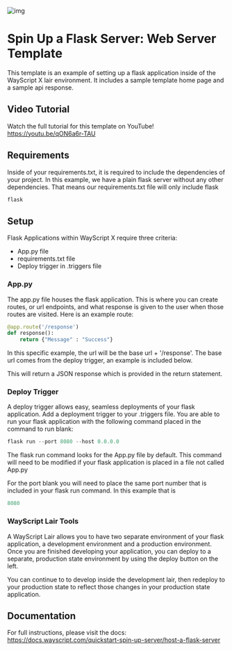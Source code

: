 ![img](https://i.ibb.co/Vgv9nf1/interface3.png)

# Spin Up a Flask Server: Web Server Template
This template is an example of setting up a flask application inside of the WayScript X lair environment. It includes a sample template home page and a sample api response.

## Video Tutorial
Watch the full tutorial for this template on YouTube! https://youtu.be/qON6a6r-TAU 

## Requirements
Inside of your requirements.txt, it is required to include the dependencies of your project. In this example, we have a plain flask server without any other dependencies. That means our requirements.txt file will only include flask

```python
flask
```

## Setup

Flask Applications within WayScript X require three criteria:
- App.py file
- requirements.txt file
- Deploy trigger in .triggers file


### App.py 
The app.py file houses the flask application. This is where you can create routes, or url endpoints, and what response is given to the user when those routes are visited. Here is an example route:

```python
@app.route('/response')
def response():
    return {"Message" : "Success"}
```
In this specific example, the url will be the base url + '/response'. The base url comes from the deploy trigger, an example is included below.

This will return a JSON response which is provided in the return statement.



### Deploy Trigger
A deploy trigger allows easy, seamless deployments of your flask application. Add a deployment trigger to your .triggers file. 
You are able to run your flask application with the following command placed in the command to run blank:
```python
flask run --port 8080 --host 0.0.0.0
```
The flask run command looks for the App.py file by default. This command will need to be modified if your flask application is placed in a file not called App.py 

For the port blank you will need to place the same port number that is included in your flask run command. In this example that is 
```python
8080
```

### WayScript Lair Tools
A WayScript Lair allows you to have two separate environment of your flask application, a development environment and a production environment. Once you are finished developing your application, you can deploy to a separate, production state environment by using the deploy button on the left. 

You can continue to to develop inside the development lair, then redeploy to your production state to reflect those changes in your production state application. 

## Documentation
For full instructions,  please visit the docs: https://docs.wayscript.com/quickstart-spin-up-server/host-a-flask-server
